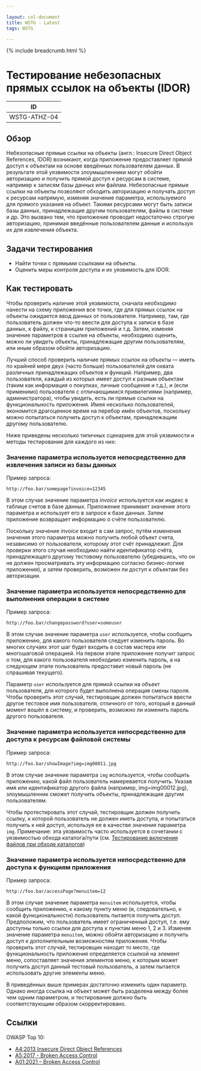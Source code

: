 ```yaml
---

layout: col-document
title: WSTG - Latest
tags: WSTG

---
```


{% include breadcrumb.html %}
# Тестирование небезопасных прямых ссылок на объекты (IDOR)

|ID          |
|------------|
|WSTG-ATHZ-04|

## Обзор

Небезопасные прямые ссылки на объекты (англ.: Insecure Direct Object References, IDOR) возникают, когда приложение предоставляет прямой доступ к объектам на основе введённых пользователем данных. В результате этой уязвимости злоумышленники могут обойти авторизацию и получить прямой доступ к ресурсам в системе, например к записям базы данных или файлам.
Небезопасные прямые ссылки на объекты позволяют обходить авторизацию и получать доступ к ресурсам напрямую, изменяя значение параметра, используемого для прямого указания на объект. Такими ресурсами могут быть записи базы данных, принадлежащие другим пользователям, файлы в системе и др. Это вызвано тем, что приложение проводит недостаточно строгую авторизацию, принимая введённые пользователем данные и используя их для извлечения объекта.

## Задачи тестирования

- Найти точки с прямыми ссылками на объекты.
- Оценить меры контроля доступа и их уязвимость для IDOR.

## Как тестировать

Чтобы проверить наличие этой уязвимости, сначала необходимо нанести на схему приложения все точки, где для прямых ссылок на объекты ожидается ввод данных от пользователя. Например, там, где пользователь должен что-то ввести для доступа к записи в базе данных, к файлу, к страницам приложений и т.д. Затем, изменяя значение параметров в ссылке на объекты, необходимо оценить, можно ли увидеть объекты, принадлежащие другим пользователям, или иным образом обойти авторизацию.

Лучший способ проверить наличие прямых ссылок на объекты — иметь по крайней мере двух (часто больше) пользователей для охвата различных принадлежащих объектов и функций. Например, два пользователя, каждый из которых имеет доступ к разным объектам (таким как информация о покупках, личные сообщения и т.д.), и (если применимо) пользователя с отличающимися привилегиями (например, администратора), чтобы увидеть, есть ли прямые ссылки на функциональность приложения. Имея несколько пользователей, экономится драгоценное время на перебор имён объектов, поскольку можно попытаться получить доступ к объектам, принадлежащим другому пользователю.

Ниже приведены несколько типичных сценариев для этой уязвимости и методы тестирования для каждого из них:

### Значение параметра используется непосредственно для извлечения записи из базы данных

Пример запроса:

```text
http://foo.bar/somepage?invoice=12345
```

В этом случае значение параметра *invoice* используется как индекс в таблице счетов в базе данных. Приложение принимает значение этого параметра и использует его в запросе к базе данных. Затем приложение возвращает информацию о счёте пользователю.

Поскольку значение *invoice* входит в сам запрос, путём изменения значения этого параметра можно получить любой объект счета, независимо от пользователя, которому этот счёт принадлежит. Для проверки этого случая необходимо найти идентификатор счёта, принадлежащего другому тестовому пользователю (убедившись, что он не должен просматривать эту информацию согласно бизнес-логике приложения), а затем проверить, возможен ли доступ к объектам без авторизации.

### Значение параметра используется непосредственно для выполнения операции в системе

Пример запроса:

```text
http://foo.bar/changepassword?user=someuser
```

В этом случае значение параметра `user` используется, чтобы сообщить приложению, для какого пользователя следует изменить пароль. Во многих случаях этот шаг будет входить в состав мастера или многошаговой операцией. На первом этапе приложение получит запрос о том, для какого пользователя необходимо изменить пароль, а на следующем этапе пользователь предоставит новый пароль (не спрашивая текущего).

Параметр `user` используется для прямой ссылки на объект пользователя, для которого будет выполнена операция смены пароля. Чтобы проверить этот случай, тестировщик должен попытаться ввести другое тестовое имя пользователя, отличного от того, который в данный момент вошёл в систему, и проверить, возможно ли изменить пароль другого пользователя.

### Значение параметра используется непосредственно для доступа к ресурсам файловой системы

Пример запроса:

```text
http://foo.bar/showImage?img=img00011.jpg
```

В этом случае значение параметра `img` используется, чтобы сообщить приложению, какой файл пользователь намеревается получить. Указав имя или идентификатор другого файла (например, img=img00012.jpg), злоумышленник сможет получить объекты, принадлежащие другим пользователям.

Чтобы протестировать этот случай, тестировщик должен получить ссылку, к которой пользователь не должен иметь доступа, и попытаться получить к ней доступ, используя ее в качестве значения параметра `img`. Примечание: эта уязвимость часто используется в сочетании с уязвимостью обхода каталога/пути (см. [Тестирование включения файлов при обходе каталогов](01-Testing_Directory_Traversal_File_Include.md))

### Значение параметра используется непосредственно для доступа к функциям приложения

Пример запроса:

```text
http://foo.bar/accessPage?menuitem=12
```

В этом случае значение параметра `menuitem` используется, чтобы сообщить приложению, к какому пункту меню (и, следовательно, к какой функциональности) пользователь пытается получить доступ. Предположим, что пользователь имеет ограниченный доступ, т.е. ему доступны только ссылки для доступа к пунктам меню 1, 2 и 3. Изменяя значение параметра `menuitem`, можно обойти авторизацию и получить доступ к дополнительным возможностям приложения. Чтобы проверить этот случай, тестировщик находит то место, где функциональность приложения определяется ссылкой на элемент меню, сопоставляет значения элементов меню, к которым может получить доступ данный тестовый пользователь, а затем пытается использовать другие элементы меню.

В приведённых выше примерах достаточно изменить один параметр. Однако иногда ссылка на объект может быть разделена между более чем одним параметром, и тестирование должно быть соответствующим образом скорректировано.

## Ссылки

OWASP Top 10: 
- [A4:2013 Insecure Direct Object References](https://wiki.owasp.org/index.php/Top_10_2013-A4-Insecure_Direct_Object_References) 
- [A5:2017 - Broken Access Control](https://owasp.org/www-project-top-ten/2017/A5_2017-Broken_Access_Control/)
- [A01:2021 – Broken Access Control](https://owasp.org/Top10/A01_2021-Broken_Access_Control/)
